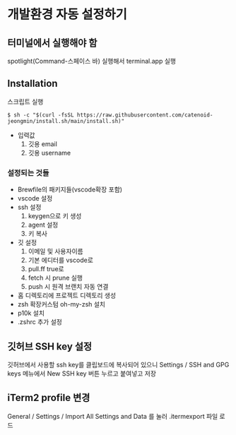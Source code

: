 # 개발환경 자동 설정하기

## 터미널에서 실행해야 함

spotlight(Command-스페이스 바) 실행해서 terminal.app 실행

## Installation

스크립트 실행

`$ sh -c "$(curl -fsSL https://raw.githubusercontent.com/catenoid-jeongmin/install.sh/main/install.sh)"`

- 입력값
  1. 깃용 email
  2. 깃용 username

### 설정되는 것들

- Brewfile의 패키지들(vscode확장 포함)
- vscode 설정
- ssh 설정
  1. keygen으로 키 생성
  2. agent 설정
  3. 키 복사
- 깃 설정
  1. 이메일 및 사용자이름
  2. 기본 에디터를 vscode로
  3. pull.ff true로
  4. fetch 시 prune 실행
  5. push 시 원격 브랜치 자동 연결
- 홈 디렉토리에 프로젝트 디렉토리 생성
- zsh 확장커스텀 oh-my-zsh 설치
- p10k 설치
- .zshrc 추가 설정

## 깃허브 SSH key 설정

깃허브에서 사용할 ssh key를 클립보드에 복사되어 있으니 Settings / SSH and GPG keys 메뉴에서 New SSH key 버튼 누르고 붙여넣고 저장

## iTerm2 profile 변경

General / Settings / Import All Settings and Data 를 눌러 .itermexport 파일 로드
